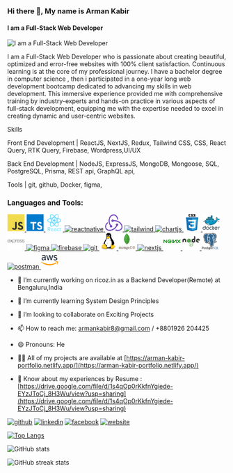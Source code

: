 ﻿### Hi there 👋, My name is Arman Kabir

#### I am a Full-Stack Web Developer

![I am a Full-Stack Web Developer](https://i.ibb.co/w4fzS64/Linked-In-cover-1.jpg)

I am a Full-Stack Web Developer who is passionate about creating beautiful, optimized and error-free websites with 100% client satisfaction. Continuous learning is at the core of my professional journey. I have a bachelor degree in computer science , then i participated in a one-year long web development bootcamp dedicated to advancing my skills in web development. This immersive experience provided me with comprehensive training by industry-experts and hands-on practice in various aspects of full-stack development, equipping me with the expertise needed to excel in creating dynamic and user-centric websites.

Skills

Front End Development | ReactJS, NextJS, Redux, Tailwind CSS, CSS, React Query, RTK Query, Firebase, Wordpress,UI/UX

Back End Development | NodeJS, ExpressJS, MongoDB, Mongoose, SQL, PostgreSQL, Prisma, REST api, GraphQL api,

Tools | git, github, Docker, figma,

<h3 align="left">Languages and Tools:</h3>
<p align="left"><a href="https://developer.mozilla.org/en-US/docs/Web/JavaScript" target="_blank" rel="noreferrer"> <img src="https://raw.githubusercontent.com/devicons/devicon/master/icons/javascript/javascript-original.svg" alt="javascript" width="40" height="40"/> </a> <a href="https://www.typescriptlang.org/" target="_blank" rel="noreferrer"> <img src="https://raw.githubusercontent.com/devicons/devicon/master/icons/typescript/typescript-original.svg" alt="typescript" width="40" height="40"/> </a>  <a href="https://reactjs.org/" target="_blank" rel="noreferrer"> <img src="https://raw.githubusercontent.com/devicons/devicon/master/icons/react/react-original-wordmark.svg" alt="react" width="40" height="40"/> </a> <a href="https://reactnative.dev/" target="_blank" rel="noreferrer"> <img src="https://reactnative.dev/img/header_logo.svg" alt="reactnative" width="40" height="40"/> </a> <a href="https://redux.js.org" target="_blank" rel="noreferrer"> <img src="https://raw.githubusercontent.com/devicons/devicon/master/icons/redux/redux-original.svg" alt="redux" width="40" height="40"/> </a> <a href="https://tailwindcss.com/" target="_blank" rel="noreferrer"> <img src="https://www.vectorlogo.zone/logos/tailwindcss/tailwindcss-icon.svg" alt="tailwind" width="40" height="40"/> </a> <a href="https://www.chartjs.org" target="_blank" rel="noreferrer"> <img src="https://www.chartjs.org/media/logo-title.svg" alt="chartjs" width="40" height="40"/> </a> <a href="https://www.w3schools.com/css/" target="_blank" rel="noreferrer"> <img src="https://raw.githubusercontent.com/devicons/devicon/master/icons/css3/css3-original-wordmark.svg" alt="css3" width="40" height="40"/> </a> <a href="https://www.docker.com/" target="_blank" rel="noreferrer"> <img src="https://raw.githubusercontent.com/devicons/devicon/master/icons/docker/docker-original-wordmark.svg" alt="docker" width="40" height="40"/> </a> <a href="https://expressjs.com" target="_blank" rel="noreferrer"> <img src="https://raw.githubusercontent.com/devicons/devicon/master/icons/express/express-original-wordmark.svg" alt="express" width="40" height="40"/> </a> <a href="https://www.figma.com/" target="_blank" rel="noreferrer"> <img src="https://www.vectorlogo.zone/logos/figma/figma-icon.svg" alt="figma" width="40" height="40"/> </a> <a href="https://firebase.google.com/" target="_blank" rel="noreferrer"> <img src="https://www.vectorlogo.zone/logos/firebase/firebase-icon.svg" alt="firebase" width="40" height="40"/> </a> <a href="https://git-scm.com/" target="_blank" rel="noreferrer"> <img src="https://www.vectorlogo.zone/logos/git-scm/git-scm-icon.svg" alt="git" width="40" height="40"/> </a>  <a href="https://www.linux.org/" target="_blank" rel="noreferrer"> <img src="https://raw.githubusercontent.com/devicons/devicon/master/icons/linux/linux-original.svg" alt="linux" width="40" height="40"/> </a> <a href="https://www.mongodb.com/" target="_blank" rel="noreferrer"> <img src="https://raw.githubusercontent.com/devicons/devicon/master/icons/mongodb/mongodb-original-wordmark.svg" alt="mongodb" width="40" height="40"/> </a> <a href="https://nextjs.org/" target="_blank" rel="noreferrer"> <img src="https://cdn.worldvectorlogo.com/logos/nextjs-2.svg" alt="nextjs" width="40" height="40"/> </a> <a href="https://www.nginx.com" target="_blank" rel="noreferrer"> <img src="https://raw.githubusercontent.com/devicons/devicon/master/icons/nginx/nginx-original.svg" alt="nginx" width="40" height="40"/> </a> <a href="https://nodejs.org" target="_blank" rel="noreferrer"> <img src="https://raw.githubusercontent.com/devicons/devicon/master/icons/nodejs/nodejs-original-wordmark.svg" alt="nodejs" width="40" height="40"/> </a> <a href="https://www.postgresql.org" target="_blank" rel="noreferrer"> <img src="https://raw.githubusercontent.com/devicons/devicon/master/icons/postgresql/postgresql-original-wordmark.svg" alt="postgresql" width="40" height="40"/> </a> <a href="https://postman.com" target="_blank" rel="noreferrer"> <img src="https://www.vectorlogo.zone/logos/getpostman/getpostman-icon.svg" alt="postman" width="40" height="40"/> </a><a href="https://aws.amazon.com" target="_blank" rel="noreferrer"> <img src="https://raw.githubusercontent.com/devicons/devicon/master/icons/amazonwebservices/amazonwebservices-original-wordmark.svg" alt="aws" width="40" height="40"/> </a>   </p>

- 🔭 I’m currently working on ricoz.in as a Backend Developer(Remote) at Bengaluru,India
- 🌱 I’m currently learning System Design Principles
- 👯 I’m looking to collaborate on Exciting Projects
- 📫 How to reach me: armankabir8@gmail.com / +8801926 204425
- 😄 Pronouns: He
- 👨‍💻 All of my projects are available at [https://arman-kabir-portfolio.netlify.app/](https://arman-kabir-portfolio.netlify.app/)

- 📄 Know about my experiences by Resume : [https://drive.google.com/file/d/1s4qOp0rKkfnYgiede-EYzJToCj_8H3Wu/view?usp=sharing](https://drive.google.com/file/d/1s4qOp0rKkfnYgiede-EYzJToCj_8H3Wu/view?usp=sharing)

[<img src='https://cdn.jsdelivr.net/npm/simple-icons@3.0.1/icons/github.svg' alt='github' height='40'>](https://github.com/https://github.com/armank8) [<img src='https://cdn.jsdelivr.net/npm/simple-icons@3.0.1/icons/linkedin.svg' alt='linkedin' height='40'>](https://www.linkedin.com/in/https://www.linkedin.com/in/armank8//) [<img src='https://cdn.jsdelivr.net/npm/simple-icons@3.0.1/icons/facebook.svg' alt='facebook' height='40'>](https://www.facebook.com/https://www.facebook.com/arman.shovon) [<img src='https://cdn.jsdelivr.net/npm/simple-icons@3.0.1/icons/icloud.svg' alt='website' height='40'>](https://arman-kabir-portfolio.netlify.app)

[![Top Langs](https://github-readme-stats.vercel.app/api/top-langs/?username=https://github.com/armank8)](https://github.com/anuraghazra/github-readme-stats)

![GitHub stats](https://github-readme-stats.vercel.app/api?username=https://github.com/armank8&show_icons=true&count_private=true)

![GitHub streak stats](https://streak-stats.demolab.com/?user=https://github.com/armank8)
